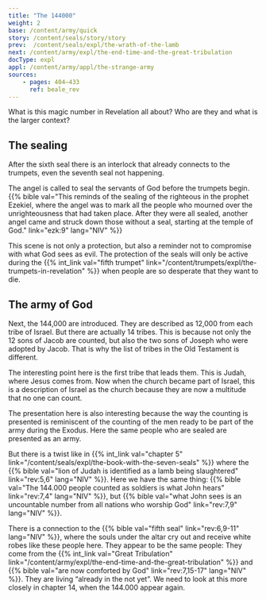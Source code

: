 ```yaml
---
title: "The 144000"
weight: 2
base: /content/army/quick
story: /content/seals/story/story
prev:  /content/seals/expl/the-wrath-of-the-lamb
next: /content/army/expl/the-end-time-and-the-great-tribulation
docType: expl
appl: /content/army/appl/the-strange-army
sources:
    - pages: 404–433
      ref: beale_rev
---
```


What is this magic number in Revelation all about? Who are they and what is the larger context?

## The sealing

<a name="9366"></a>
After the sixth seal there is an interlock that already connects to the trumpets, even the seventh seal not happening.

The angel is called to seal the servants of God before the trumpets begin. {{% bible val="This reminds of the sealing of the righteous in the prophet Ezekiel, where the angel was to mark all the people who mourned over the unrighteousness that had taken place. After they were all sealed, another angel came and struck down those without a seal, starting at the temple of God." link="ezk:9" lang="NIV" %}}

This scene is not only a protection, but also a reminder not to compromise with what God sees as evil. The protection of the seals will only be active during the {{% int_link val="fifth trumpet" link="/content/trumpets/expl/the-trumpets-in-revelation" %}} when people are so desperate that they want to die.

## The army of God

<a name="2cd4"></a>
Next, the 144,000 are introduced. They are described as 12,000 from each tribe of Israel. But there are actually 14 tribes. This is because not only the 12 sons of Jacob are counted, but also the two sons of Joseph who were adopted by Jacob. That is why the list of tribes in the Old Testament is different.

The interesting point here is the first tribe that leads them. This is Judah, where Jesus comes from. Now when the church became part of Israel, this is a description of Israel as the church because they are now a multitude that no one can count.

The presentation here is also interesting because the way the counting is presented is reminiscent of the counting of the men ready to be part of the army during the Exodus. Here the same people who are sealed are presented as an army.

But there is a twist like in {{% int_link val="chapter 5" link="/content/seals/expl/the-book-with-the-seven-seals" %}} where the {{% bible val="lion of Judah is identified as a lamb being slaughtered" link="rev:5,6" lang="NIV" %}}. Here we have the same thing: {{% bible val="The 144.000 people counted as soldiers is what John hears" link="rev:7,4" lang="NIV" %}}, but {{% bible val="what John sees is an uncountable number from all nations who worship God" link="rev:7,9" lang="NIV" %}}.

There is a connection to the {{% bible val="fifth seal" link="rev:6,9-11" lang="NIV" %}}, where the souls under the altar cry out and receive white robes like these people here. They appear to be the same people: They come from the {{% int_link val="Great Tribulation" link="/content/army/expl/the-end-time-and-the-great-tribulation" %}} and {{% bible val="are now comforted by God" link="rev:7,15-17" lang="NIV" %}}. They are living “already in the not yet”. We need to look at this more closely in chapter 14, when the 144.000 appear again.
